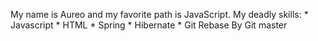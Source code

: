 My name is Aureo and my favorite path is JavaScript.
My deadly skills:
	* Javascript
	* HTML
	* Spring 
	* Hibernate
	* Git Rebase
By Git master
